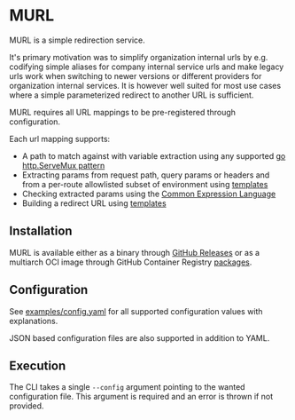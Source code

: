 # MURL

MURL is a simple redirection service.

It's primary motivation was to simplify organization internal urls by e.g. codifying simple aliases for company internal service urls and make legacy urls work when switching to newer versions or different providers for organization internal services. It is however well suited for most use cases where a simple parameterized redirect to another URL is sufficient.

MURL requires all URL mappings to be pre-registered through configuration. 

Each url mapping supports:
- A path to match against with variable extraction using any supported [go http.ServeMux pattern](https://pkg.go.dev/net/http#hdr-Patterns-ServeMux)
- Extracting params from request path, query params or headers and from a per-route allowlisted subset of environment using [templates](https://pkg.go.dev/text/template)
- Checking extracted params using the [Common Expression Language](https://github.com/google/cel-go)
- Building a redirect URL using [templates](https://pkg.go.dev/text/template)

## Installation

MURL is available either as a binary through [GitHub Releases](https://github.com/slightly-inconvenient/murl/releases/latest) or as a multiarch OCI image through GitHub Container Registry [packages](https://github.com/slightly-inconvenient/murl/pkgs/container/murl).

## Configuration

See [examples/config.yaml](./examples/config.yaml) for all supported configuration values with explanations.

JSON based configuration files are also supported in addition to YAML.

## Execution

The CLI takes a single `--config` argument pointing to the wanted configuration file. This argument is required and an error is thrown if not provided.
